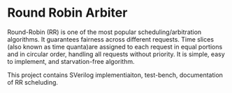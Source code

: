 # Round Robin Arbiter


Round-Robin (RR) is one of the most popular scheduling/arbitration algorithms. It guarantees fairness across different requests. Time slices (also known as time quanta)are assigned to each request in equal portions and in circular order, handling all requests without priority. It is simple, easy to implement, and starvation-free algorithm.

This project contains SVerilog implementiaiton, test-bench, documentation of RR scheluding.
